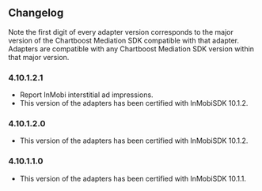 ## Changelog

Note the first digit of every adapter version corresponds to the major version of the Chartboost Mediation SDK compatible with that adapter. 
Adapters are compatible with any Chartboost Mediation SDK version within that major version.

### 4.10.1.2.1
- Report InMobi interstitial ad impressions.
- This version of the adapters has been certified with InMobiSDK 10.1.2.

### 4.10.1.2.0
- This version of the adapters has been certified with InMobiSDK 10.1.2.

### 4.10.1.1.0
- This version of the adapters has been certified with InMobiSDK 10.1.1.
